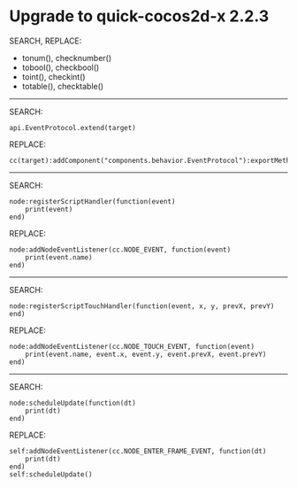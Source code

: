 # Upgrade to quick-cocos2d-x 2.2.3

SEARCH, REPLACE:

-   tonum(), checknumber()
-   tobool(), checkbool()
-   toint(), checkint()
-   totable(), checktable()

----

SEARCH:

~~~
api.EventProtocol.extend(target)
~~~

REPLACE:

~~~
cc(target):addComponent("components.behavior.EventProtocol"):exportMethods()
~~~

----

SEARCH:

~~~
node:registerScriptHandler(function(event)
    print(event)
end)
~~~

REPLACE:

~~~
node:addNodeEventListener(cc.NODE_EVENT, function(event)
    print(event.name)
end)
~~~

----

SEARCH:

~~~
node:registerScriptTouchHandler(function(event, x, y, prevX, prevY)
end)
~~~

REPLACE:

~~~
node:addNodeEventListener(cc.NODE_TOUCH_EVENT, function(event)
    print(event.name, event.x, event.y, event.prevX, event.prevY)
end)
~~~

----

SEARCH:

~~~
node:scheduleUpdate(function(dt)
    print(dt)
end)
~~~

REPLACE:

~~~
self:addNodeEventListener(cc.NODE_ENTER_FRAME_EVENT, function(dt)
    print(dt)
end)
self:scheduleUpdate()
~~~
